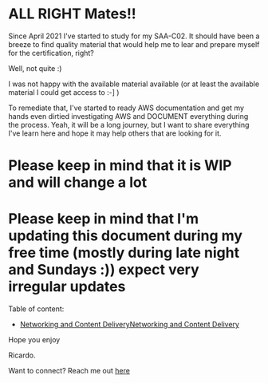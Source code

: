 # ALL RIGHT Mates!!

Since April 2021 I've started to study for my SAA-C02. It should have been a breeze to find quality material that would help me to lear and prepare myself for the certification, right?

Well, not quite :)

I was not happy with the available material available (or at least the available material I could get access to :-] )

To remediate that, I've started to ready AWS documentation and get my hands even dirtied investigating AWS and DOCUMENT everything during the process. Yeah, it will be a long journey, but I want to share everything I've learn here and hope it may help others that are looking for it.

# Please keep in mind that it is WIP and will change a lot
# Please keep in mind that I'm updating this document during my free time (mostly during late night and Sundays :)) expect very irregular updates 

Table of content:

* [Networking and Content DeliveryNetworking and Content Delivery](https://github.com/rcsgit/SAA-C02_exam_prep/blob/main/AWS_Services_and_Features/Networking_and_Content_Delivery/Networking_and_Content_Delivery.MD)

Hope you enjoy

Ricardo.

Want to connect?
Reach me out [here](https://www.linkedin.com/in/ricardocostasantana/)